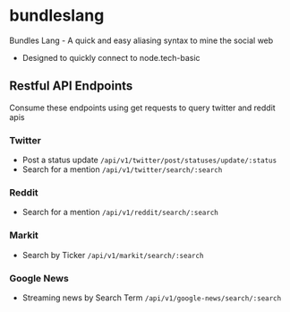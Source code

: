 # bundleslang
Bundles Lang - A quick and easy aliasing syntax to mine the social web
 - Designed to quickly connect to node.tech-basic
 
## Restful API Endpoints
Consume these endpoints using get requests to query twitter and reddit apis

### Twitter
 - Post a status update ```/api/v1/twitter/post/statuses/update/:status```
 - Search for a mention ```/api/v1/twitter/search/:search```
 
### Reddit
 - Search for a mention ```/api/v1/reddit/search/:search```
 
### Markit
 - Search by Ticker ```/api/v1/markit/search/:search```

### Google News
 - Streaming news by Search Term ```/api/v1/google-news/search/:search```


